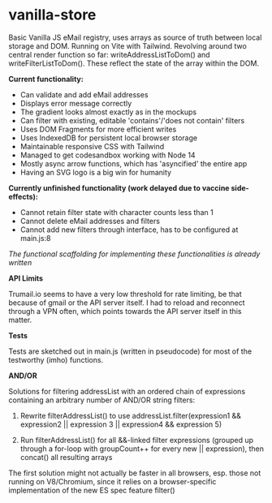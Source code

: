 # vanilla-store

Basic Vanilla JS eMail registry, uses arrays as source of truth between local storage and DOM. Running on Vite with Tailwind. Revolving around two central render function so far: writeAddressListToDom() and writeFilterListToDom(). These reflect the state of the array within the DOM.

**Current functionality:**

- Can validate and add eMail addresses
- Displays error message correctly
- The gradient looks almost exactly as in the mockups
- Can filter with existing, editable 'contains'/'does not contain' filters
- Uses DOM Fragments for more efficient writes
- Uses IndexedDB for persistent local browser storage
- Maintainable responsive CSS with Tailwind
- Managed to get codesandbox working with Node 14
- Mostly async arrow functions, which has 'asyncified' the entire app
- Having an SVG logo is a big win for humanity

**Currently unfinished functionality (work delayed due to vaccine side-effects):**

- Cannot retain filter state with character counts less than 1
- Cannot delete eMail addresses and filters
- Cannot add new filters through interface, has to be configured at main.js:8

_The functional scaffolding for implementing these functionalities is already written_

**API Limits**

Trumail.io seems to have a very low threshold for rate limiting, be that because of gmail or the API server itself. I had to reload and reconnect through a VPN often, which points towards the API server itself in this matter.

**Tests**

Tests are sketched out in main.js (written in pseudocode) for most of the testworthy (imho) functions.

**AND/OR**

Solutions for filtering addressList with an ordered chain of expressions containing an arbitrary number of AND/OR string filters:

1. Rewrite filterAddressList() to use addressList.filter(expression1 && expression2 || expression 3 || expression4 && expression 5)

2. Run filterAddressList() for all &&-linked filter expressions (grouped up through a for-loop with groupCount++ for every new || expression), then concat() all resulting arrays

The first solution might not actually be faster in all browsers, esp. those not running on V8/Chromium, since it relies on a browser-specific implementation of the new ES spec feature filter()
